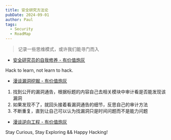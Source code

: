 ```yaml
---
title: 安全研究方法论
pubDate: 2024-09-01
author: Paul
tags:
  - Security
  - RoadMap
---
```


> 记录一些思维模式，或许我们能寻门而入

- [安全研究员的自我修养 - 有价值炮灰](https://evilpan.com/2020/12/27/my2020/)

Hack to learn, not learn to hack.

- [漫谈漏洞挖掘 - 有价值炮灰](https://evilpan.com/2021/05/22/bug-hunting/)

1. 找到公开的漏洞通告，根据标题的内容自己去相关模块中审计看是否能发现该漏洞
2. 如果发现不了，就回头接着看漏洞通告的细节，反思自己的审计方法
3. 不断重复，直到让自己可以认为找漏洞只是时间问题而不是能力问题

- [漫谈逆向工程 - 有价值炮灰](https://evilpan.com/2020/03/08/reverse-engineering/)

Stay Curious, Stay Exploring && Happy Hacking!
